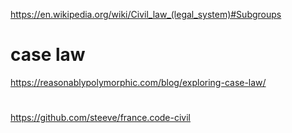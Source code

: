 https://en.wikipedia.org/wiki/Civil_law_(legal_system)#Subgroups

# case law
https://reasonablypolymorphic.com/blog/exploring-case-law/

#
https://github.com/steeve/france.code-civil